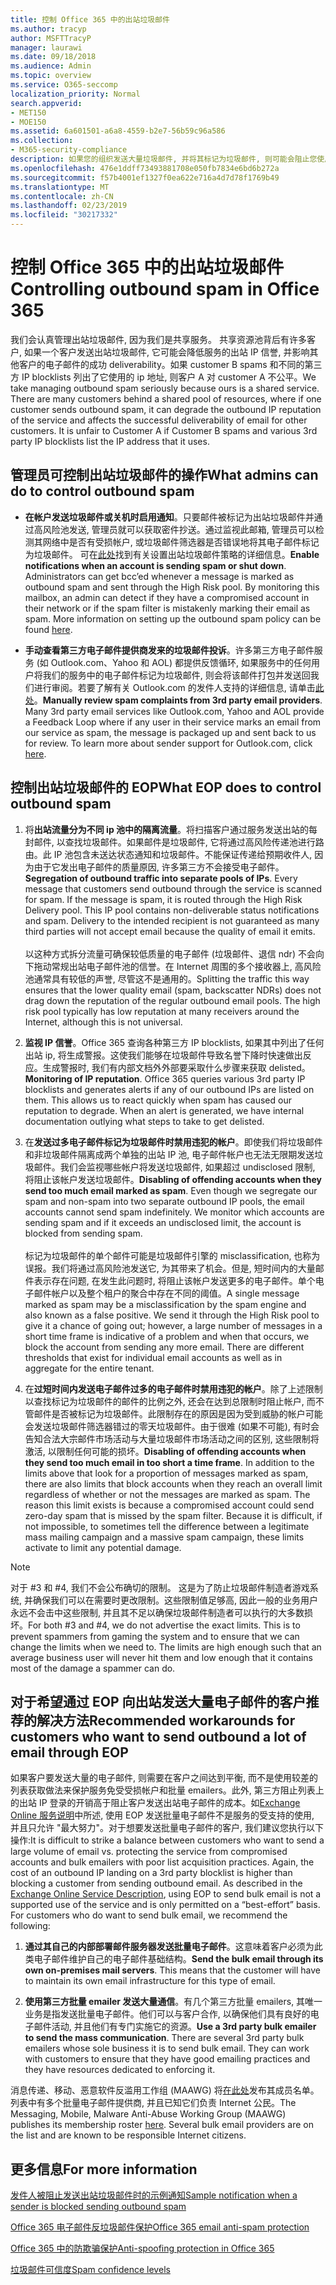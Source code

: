 ```yaml
---
title: 控制 Office 365 中的出站垃圾邮件
ms.author: tracyp
author: MSFTTracyP
manager: laurawi
ms.date: 09/18/2018
ms.audience: Admin
ms.topic: overview
ms.service: O365-seccomp
localization_priority: Normal
search.appverid:
- MET150
- MOE150
ms.assetid: 6a601501-a6a8-4559-b2e7-56b59c96a586
ms.collection:
- M365-security-compliance
description: 如果您的组织发送大量垃圾邮件, 并将其标记为垃圾邮件, 则可能会阻止您使用 Office 365 发送电子邮件。阅读本文, 了解有关此操作的原因以及您可以执行的操作的详细信息。
ms.openlocfilehash: 476e1ddff73493881708e050fb7834e6bd6b272a
ms.sourcegitcommit: f57b4001ef1327f0ea622e716a4d7d78f1769b49
ms.translationtype: MT
ms.contentlocale: zh-CN
ms.lasthandoff: 02/23/2019
ms.locfileid: "30217332"
---
```

# <a name="controlling-outbound-spam-in-office-365"></a><span data-ttu-id="c9d4a-104">控制 Office 365 中的出站垃圾邮件</span><span class="sxs-lookup"><span data-stu-id="c9d4a-104">Controlling outbound spam in Office 365</span></span>

<span data-ttu-id="c9d4a-p102">我们会认真管理出站垃圾邮件, 因为我们是共享服务。 共享资源池背后有许多客户, 如果一个客户发送出站垃圾邮件, 它可能会降低服务的出站 IP 信誉, 并影响其他客户的电子邮件的成功 deliverability。如果 customer B spams 和不同的第三方 IP blocklists 列出了它使用的 ip 地址, 则客户 A 对 customer A 不公平。</span><span class="sxs-lookup"><span data-stu-id="c9d4a-p102">We take managing outbound spam seriously because ours is a shared service.  There are many customers behind a shared pool of resources, where if one customer sends outbound spam, it can degrade the outbound IP reputation of the service and affects the successful deliverability of email for other customers. It is unfair to Customer A if Customer B spams and various 3rd party IP blocklists list the IP address that it uses.</span></span>

## <a name="what-admins-can-do-to-control-outbound-spam"></a><span data-ttu-id="c9d4a-108">管理员可控制出站垃圾邮件的操作</span><span class="sxs-lookup"><span data-stu-id="c9d4a-108">What admins can do to control outbound spam</span></span>

- <span data-ttu-id="c9d4a-p103">**在帐户发送垃圾邮件或关机时启用通知**。只要邮件被标记为出站垃圾邮件并通过高风险池发送, 管理员就可以获取密件抄送。通过监视此邮箱, 管理员可以检测其网络中是否有受损帐户, 或垃圾邮件筛选器是否错误地将其电子邮件标记为垃圾邮件。 可在[此处](configure-the-outbound-spam-policy.md)找到有关设置出站垃圾邮件策略的详细信息。</span><span class="sxs-lookup"><span data-stu-id="c9d4a-p103">**Enable notifications when an account is sending spam or shut down**. Administrators can get bcc’ed whenever a message is marked as outbound spam and sent through the High Risk pool. By monitoring this mailbox, an admin can detect if they have a compromised account in their network or if the spam filter is mistakenly marking their email as spam.  More information on setting up the outbound spam policy can be found [here](configure-the-outbound-spam-policy.md).</span></span>
 
- <span data-ttu-id="c9d4a-p104">**手动查看第三方电子邮件提供商发来的垃圾邮件投诉**。许多第三方电子邮件服务 (如 Outlook.com、Yahoo 和 AOL) 都提供反馈循环, 如果服务中的任何用户将我们的服务中的电子邮件标记为垃圾邮件, 则会将该邮件打包并发送回我们进行审阅。若要了解有关 Outlook.com 的发件人支持的详细信息, 请单击[此处](https://sendersupport.olc.protection.outlook.com/pm/services.aspx)。</span><span class="sxs-lookup"><span data-stu-id="c9d4a-p104">**Manually review spam complaints from 3rd party email providers**. Many 3rd party email services like Outlook.com, Yahoo and AOL provide a Feedback Loop where if any user in their service marks an email from our service as spam, the message is packaged up and sent back to us for review. To learn more about sender support for Outlook.com, click [here](https://sendersupport.olc.protection.outlook.com/pm/services.aspx).</span></span>

## <a name="what-eop-does-to-control-outbound-spam"></a><span data-ttu-id="c9d4a-116">控制出站垃圾邮件的 EOP</span><span class="sxs-lookup"><span data-stu-id="c9d4a-116">What EOP does to control outbound spam</span></span> 

1. <span data-ttu-id="c9d4a-p105">将**出站流量分为不同 ip 池中的隔离流量**。将扫描客户通过服务发送出站的每封邮件, 以查找垃圾邮件。如果邮件是垃圾邮件, 它将通过高风险传递池进行路由。此 IP 池包含未送达状态通知和垃圾邮件。不能保证传递给预期收件人, 因为由于它发出电子邮件的质量原因, 许多第三方不会接受电子邮件。</span><span class="sxs-lookup"><span data-stu-id="c9d4a-p105">**Segregation of outbound traffic into separate pools of IPs**. Every message that customers send outbound through the service is scanned for spam. If the message is spam, it is routed through the High Risk Delivery pool. This IP pool contains non-deliverable status notifications and spam. Delivery to the intended recipient is not guaranteed as many third parties will not accept email because the quality of email it emits.</span></span><br/><br/><span data-ttu-id="c9d4a-p106">以这种方式拆分流量可确保较低质量的电子邮件 (垃圾邮件、退信 ndr) 不会向下拖动常规出站电子邮件池的信誉。在 Internet 周围的多个接收器上, 高风险池通常具有较低的声誉, 尽管这不是通用的。</span><span class="sxs-lookup"><span data-stu-id="c9d4a-p106">Splitting the traffic this way ensures that the lower quality email (spam, backscatter NDRs) does not drag down the reputation of the regular outbound email pools. The high risk pool typically has low reputation at many receivers around the Internet, although this is not universal.</span></span> 

2. <span data-ttu-id="c9d4a-p107">**监视 IP 信誉**。Office 365 查询各种第三方 IP blocklists, 如果其中列出了任何出站 ip, 将生成警报。这使我们能够在垃圾邮件导致名誉下降时快速做出反应。生成警报时, 我们有内部文档外外部要采取什么步骤来获取 delisted。</span><span class="sxs-lookup"><span data-stu-id="c9d4a-p107">**Monitoring of IP reputation**. Office 365 queries various 3rd party IP blocklists and generates alerts if any of our outbound IPs are listed on them. This allows us to react quickly when spam has caused our reputation to degrade. When an alert is generated, we have internal documentation outlying what steps to take to get delisted.</span></span> 

3. <span data-ttu-id="c9d4a-p108">在**发送过多电子邮件标记为垃圾邮件时禁用违犯的帐户**。即使我们将垃圾邮件和非垃圾邮件隔离成两个单独的出站 IP 池, 电子邮件帐户也无法无限期发送垃圾邮件。我们会监视哪些帐户将发送垃圾邮件, 如果超过 undisclosed 限制, 将阻止该帐户发送垃圾邮件。</span><span class="sxs-lookup"><span data-stu-id="c9d4a-p108">**Disabling of offending accounts when they send too much email marked as spam**. Even though we segregate our spam and non-spam into two separate outbound IP pools,  the email accounts cannot send spam indefinitely. We monitor which accounts are sending spam and if it exceeds an undisclosed limit, the account is blocked from sending spam.</span></span><br/><br/><span data-ttu-id="c9d4a-p109">标记为垃圾邮件的单个邮件可能是垃圾邮件引擎的 misclassification, 也称为误报。我们将通过高风险池发送它, 为其带来了机会。但是, 短时间内的大量邮件表示存在问题, 在发生此问题时, 将阻止该帐户发送更多的电子邮件。单个电子邮件帐户以及整个租户的聚合中存在不同的阈值。</span><span class="sxs-lookup"><span data-stu-id="c9d4a-p109">A single message marked as spam may be a misclassification by the spam engine and also known as a false positive. We send it through the High Risk pool to give it a chance of going out; however, a large number of messages in a short time frame is indicative of a problem and when that occurs, we block the account from sending any more email. There are different thresholds that exist for individual email accounts as well as in aggregate for the entire tenant.</span></span>

4. <span data-ttu-id="c9d4a-p110">在**过短时间内发送电子邮件过多的电子邮件时禁用违犯的帐户**。除了上述限制以查找标记为垃圾邮件的邮件的比例之外, 还会在达到总限制时阻止帐户, 而不管邮件是否被标记为垃圾邮件。此限制存在的原因是因为受到威胁的帐户可能会发送垃圾邮件筛选器错过的零天垃圾邮件。由于很难 (如果不可能), 有时会告知合法大宗邮件市场活动与大量垃圾邮件市场活动之间的区别, 这些限制将激活, 以限制任何可能的损坏。</span><span class="sxs-lookup"><span data-stu-id="c9d4a-p110">**Disabling of offending accounts when they send too much email in too short a time frame**. In addition to the limits above that look for a proportion of messages marked as spam, there are also limits that block accounts when they reach an overall limit regardless of whether or not the messages are marked as spam. The reason this limit exists is because a compromised account could send zero-day spam that is missed by the spam filter. Because it is difficult, if not impossible, to sometimes tell the difference between a legitimate mass mailing campaign and a massive spam campaign, these limits activate to limit any potential damage.</span></span>

> [!NOTE]
> <span data-ttu-id="c9d4a-p111">对于 #3 和 #4, 我们不会公布确切的限制。 这是为了防止垃圾邮件制造者游戏系统, 并确保我们可以在需要时更改限制。这些限制值足够高, 因此一般的业务用户永远不会击中这些限制, 并且其不足以确保垃圾邮件制造者可以执行的大多数损坏。</span><span class="sxs-lookup"><span data-stu-id="c9d4a-p111">For both #3 and #4, we do not advertise the exact limits.  This is to prevent spammers from gaming the system and to ensure that we can change the limits when we need to. The limits are high enough such that an average business user will never hit them and low enough that it contains most of the damage a spammer can do.</span></span> 

## <a name="recommended-workarounds-for-customers-who-want-to-send-outbound-a-lot-of-email-through-eop"></a><span data-ttu-id="c9d4a-141">对于希望通过 EOP 向出站发送大量电子邮件的客户推荐的解决方法</span><span class="sxs-lookup"><span data-stu-id="c9d4a-141">Recommended workarounds for customers who want to send outbound a lot of email through EOP</span></span>

<span data-ttu-id="c9d4a-p112">如果客户要发送大量的电子邮件, 则需要在客户之间达到平衡, 而不是使用较差的列表获取做法来保护服务免受受损帐户和批量 emailers。此外, 第三方阻止列表上的出站 IP 登录的开销高于阻止客户发送出站电子邮件的成本。如[Exchange Online 服务说明](https://technet.microsoft.com/library/exchange-online-limits.aspx#RecipientLimits)中所述, 使用 EOP 发送批量电子邮件不是服务的受支持的使用, 并且只允许 "最大努力"。对于想要发送批量电子邮件的客户, 我们建议您执行以下操作:</span><span class="sxs-lookup"><span data-stu-id="c9d4a-p112">It is difficult to strike a balance between customers who want to send a large volume of email vs. protecting the service from compromised accounts and bulk emailers with poor list acquisition practices. Again, the cost of an outbound IP landing on a 3rd party blocklist is higher than blocking a customer from sending outbound email. As described in the [Exchange Online Service Description](https://technet.microsoft.com/library/exchange-online-limits.aspx#RecipientLimits), using EOP to send bulk email is not a supported use of the service and is only permitted on a “best-effort” basis. For customers who do want to send bulk email, we recommend the following:</span></span>

1. <span data-ttu-id="c9d4a-p113">**通过其自己的内部部署邮件服务器发送批量电子邮件**。这意味着客户必须为此类电子邮件维护自己的电子邮件基础结构。</span><span class="sxs-lookup"><span data-stu-id="c9d4a-p113">**Send the bulk email through its own on-premises mail servers**. This means that the customer will have to maintain its own email infrastructure for this type of email.</span></span>

2. <span data-ttu-id="c9d4a-p114">**使用第三方批量 emailer 发送大量通信**。有几个第三方批量 emailers, 其唯一业务是指发送批量电子邮件。他们可以与客户合作, 以确保他们具有良好的电子邮件活动, 并且他们有专门实施它的资源。</span><span class="sxs-lookup"><span data-stu-id="c9d4a-p114">**Use a 3rd party bulk emailer to send the mass communication**. There are several 3rd party bulk emailers whose sole business it is to send bulk email. They can work with customers to ensure that they have good emailing practices and they have resources dedicated to enforcing it.</span></span> 

<span data-ttu-id="c9d4a-p115">消息传递、移动、恶意软件反滥用工作组 (MAAWG) 将[在此处](http://www.maawg.org/about/roster)发布其成员名单。列表中有多个批量电子邮件提供商, 并且已知它们负责 Internet 公民。</span><span class="sxs-lookup"><span data-stu-id="c9d4a-p115">The Messaging, Mobile, Malware Anti-Abuse Working Group (MAAWG) publishes its membership roster [here](http://www.maawg.org/about/roster). Several bulk email providers are on the list and are known to be responsible Internet citizens.</span></span> 
  
## <a name="for-more-information"></a><span data-ttu-id="c9d4a-153">更多信息</span><span class="sxs-lookup"><span data-stu-id="c9d4a-153">For more information</span></span>

[<span data-ttu-id="c9d4a-154">发件人被阻止发送出站垃圾邮件时的示例通知</span><span class="sxs-lookup"><span data-stu-id="c9d4a-154">Sample notification when a sender is blocked sending outbound spam</span></span>](sample-notification-when-a-sender-is-blocked-sending-outbound-spam.md)

[<span data-ttu-id="c9d4a-155">Office 365 电子邮件反垃圾邮件保护</span><span class="sxs-lookup"><span data-stu-id="c9d4a-155">Office 365 email anti-spam protection</span></span>](anti-spam-protection.md)

[<span data-ttu-id="c9d4a-156">Office 365 中的防欺骗保护</span><span class="sxs-lookup"><span data-stu-id="c9d4a-156">Anti-spoofing protection in Office 365</span></span>](anti-spoofing-protection.md)

[<span data-ttu-id="c9d4a-157">垃圾邮件可信度</span><span class="sxs-lookup"><span data-stu-id="c9d4a-157">Spam confidence levels</span></span>](spam-confidence-levels.md)
